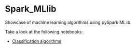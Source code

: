 # Spark_MLlib
Showcase of machine learning algorithms using pySpark MLlib.

Take a look at the following notebooks:

- [Classification algorithms](Spark_MLlib_Classification.ipynb)
